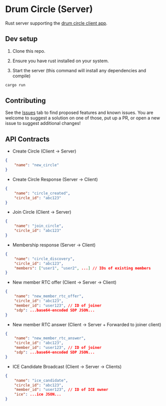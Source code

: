 # Drum Circle (Server)

Rust server supporting the [drum circle client app](https://github.com/jackrr/drum-circle-app).

## Dev setup

1. Clone this repo.

1. Ensure you have rust installed on your system.

1. Start the server (this command will install any dependencies and compile)

```bash
cargo run
```

## Contributing

See the [Issues](https://github.com/jackrr/drum-circle-app/issues) tab
to find proposed features and known issues. You are welcome to suggest
a solution on one of those, put up a PR, or open a new issue to
suggest additional changes!

## API Contracts

- Create Circle (Client -> Server)
```json
{
	"name": "new_circle"
}
```
- Create Circle Response (Server -> Client)
```json
{
	"name": "circle_created",
	"circle_id": "abc123"
}
```
- Join Circle (Client -> Server)
```json
{
	"name": "join_circle",
	"circle_id": "abc123"
}
```
- Membership response (Server -> Client)
```json
{
	"name": "circle_discovery",
	"circle_id": "abc123",
	"members": ["user1", "user2", ...] // IDs of existing members
}
```
- New member RTC offer (Client -> Server -> Client)
```json
{
	"name": "new_member_rtc_offer",
	"circle_id": "abc123",
	"member_id": "user123", // ID of joiner
	"sdp": ...base64-encoded SDP JSON...
}
```
- New member RTC answer (Client -> Server + Forwarded to joiner client)
```json
{
	"name": "new_member_rtc_answer",
	"circle_id": "abc123",
	"member_id": "user123", // ID of joiner
	"sdp": ...base64-encoded SDP JSON...
}
```
- ICE Candidate Broadcast (Client -> Server -> Clients)
```json
{
	"name": "ice_candidate",
	"circle_id": "abc123",
	"member_id": "user123", // ID of ICE owner
	"ice": ...ice JSON...
}
```
